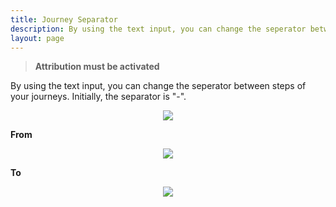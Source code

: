 ```yaml
---
title: Journey Separator
description: By using the text input, you can change the seperator between steps of your journeys.
layout: page
---
```


> **Attribution must be activated**

By using the text input, you can change the seperator between steps of your journeys. Initially, the separator is "-".

<center> <img src="{{site.url}}{{site.baseurl}}/core_app/journey/web_application/menu/settings/images/journey_separator.png"/></center>


**From**

<center> <img src="{{site.url}}{{site.baseurl}}/core_app/journey/web_application/menu/settings/images/journey_separator_from.png"/></center>

**To**

<center> <img src="{{site.url}}{{site.baseurl}}/core_app/journey/web_application/menu/settings/images/journey_separator_to.png"/></center>